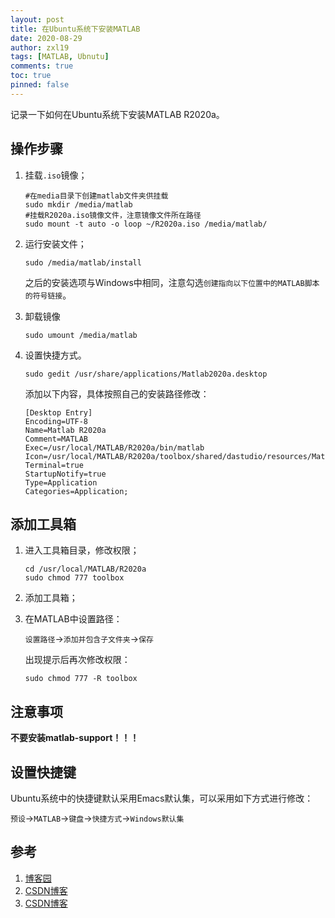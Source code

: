 ```yaml
---
layout: post
title: 在Ubuntu系统下安装MATLAB
date: 2020-08-29
author: zxl19
tags: [MATLAB, Ubnutu]
comments: true
toc: true
pinned: false
---
```


记录一下如何在Ubuntu系统下安装MATLAB R2020a。

<!-- more -->

## 操作步骤

1. 挂载`.iso`镜像；

    ```shell
    #在media目录下创建matlab文件夹供挂载
    sudo mkdir /media/matlab
    #挂载R2020a.iso镜像文件，注意镜像文件所在路径
    sudo mount -t auto -o loop ~/R2020a.iso /media/matlab/
    ```

2. 运行安装文件；

    ```shell
    sudo /media/matlab/install
    ```

    之后的安装选项与Windows中相同，注意勾选`创建指向以下位置中的MATLAB脚本的符号链接`。

3. 卸载镜像

    ```shell
    sudo umount /media/matlab
    ```

4. 设置快捷方式。

    ```shell
    sudo gedit /usr/share/applications/Matlab2020a.desktop
    ```

    添加以下内容，具体按照自己的安装路径修改：

    ```text
    [Desktop Entry]
    Encoding=UTF-8
    Name=Matlab R2020a
    Comment=MATLAB
    Exec=/usr/local/MATLAB/R2020a/bin/matlab
    Icon=/usr/local/MATLAB/R2020a/toolbox/shared/dastudio/resources/MatlabIcon.png
    Terminal=true
    StartupNotify=true
    Type=Application
    Categories=Application;
    ```

## 添加工具箱

1. 进入工具箱目录，修改权限；

    ```shell
    cd /usr/local/MATLAB/R2020a
    sudo chmod 777 toolbox
    ```

2. 添加工具箱；
3. 在MATLAB中设置路径：

    `设置路径`->`添加并包含子文件夹`->`保存`

    出现提示后再次修改权限：

    ```shell
    sudo chmod 777 -R toolbox
    ```

## 注意事项

**不要安装matlab-support！！！**

## 设置快捷键

Ubuntu系统中的快捷键默认采用Emacs默认集，可以采用如下方式进行修改：

`预设`->`MATLAB`->`键盘`->`快捷方式`->`Windows默认集`

## 参考

1. [博客园](https://www.cnblogs.com/taoyuyeit/p/8823311.html)
2. [CSDN博客](https://blog.csdn.net/will_ye/article/details/79645447)
3. [CSDN博客](https://blog.csdn.net/brandyzhaowei/article/details/7895298)
